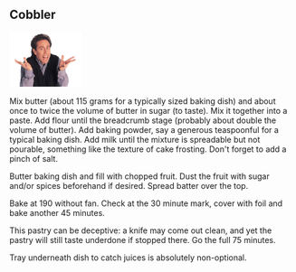 ## Cobbler

![](jerry.png)

Mix butter (about 115 grams for a typically sized baking dish) and about once to twice the volume of butter in sugar (to taste). Mix it together into a paste. Add flour until the breadcrumb stage (probably about double the volume of butter). Add baking powder, say a generous teaspoonful for a typical baking dish. Add milk until the mixture is spreadable but not pourable, something like the texture of cake frosting. Don't forget to add a pinch of salt.

Butter baking dish and fill with chopped fruit. Dust the fruit with sugar and/or spices beforehand if desired. Spread batter over the top.

Bake at 190 without fan. Check at the 30 minute mark, cover with foil and bake another 45 minutes.

This pastry can be deceptive: a knife may come out clean, and yet the pastry will still taste underdone if stopped there. Go the full 75 minutes.

Tray underneath dish to catch juices is absolutely non-optional.
